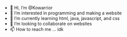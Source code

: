 - 👋 Hi, I’m @Kowarrior
- 👀 I’m interested in programming and making a website
- 🌱 I’m currently learning html, java, javascript, and css
- 💞️ I’m looking to collaborate on websites
- 📫 How to reach me ... idk

<!---
Kowarrior/Kowarrior is a ✨ special ✨ repository because its `README.md` (this file) appears on your GitHub profile.
You can click the Preview link to take a look at your changes.
--->
